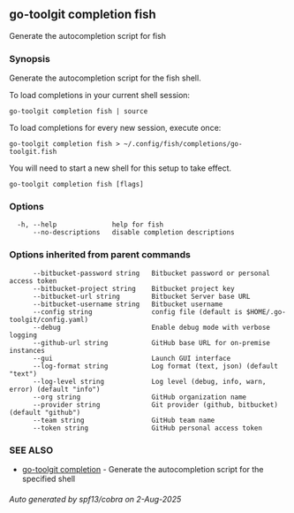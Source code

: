 ## go-toolgit completion fish

Generate the autocompletion script for fish

### Synopsis

Generate the autocompletion script for the fish shell.

To load completions in your current shell session:

	go-toolgit completion fish | source

To load completions for every new session, execute once:

	go-toolgit completion fish > ~/.config/fish/completions/go-toolgit.fish

You will need to start a new shell for this setup to take effect.


```
go-toolgit completion fish [flags]
```

### Options

```
  -h, --help              help for fish
      --no-descriptions   disable completion descriptions
```

### Options inherited from parent commands

```
      --bitbucket-password string   Bitbucket password or personal access token
      --bitbucket-project string    Bitbucket project key
      --bitbucket-url string        Bitbucket Server base URL
      --bitbucket-username string   Bitbucket username
      --config string               config file (default is $HOME/.go-toolgit/config.yaml)
      --debug                       Enable debug mode with verbose logging
      --github-url string           GitHub base URL for on-premise instances
      --gui                         Launch GUI interface
      --log-format string           Log format (text, json) (default "text")
      --log-level string            Log level (debug, info, warn, error) (default "info")
      --org string                  GitHub organization name
      --provider string             Git provider (github, bitbucket) (default "github")
      --team string                 GitHub team name
      --token string                GitHub personal access token
```

### SEE ALSO

* [go-toolgit completion](go-toolgit_completion.md)	 - Generate the autocompletion script for the specified shell

###### Auto generated by spf13/cobra on 2-Aug-2025
